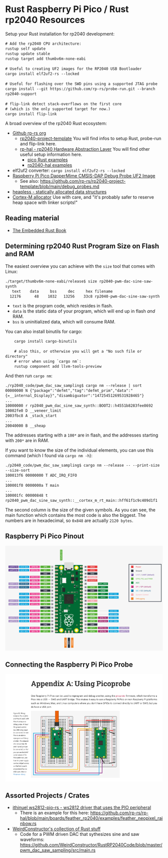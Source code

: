 # Rust Raspberry Pi Pico / Rust rp2040 Resources

Setup your Rust installation for rp2040 development:

```
# Add the rp2040 CPU architecture:
rustup self update
rustup update stable
rustup target add thumbv6m-none-eabi

# Useful to creating UF2 images for the RP2040 USB Bootloader
cargo install elf2uf2-rs --locked

# Useful for flashing over the SWD pins using a supported JTAG probe
cargo install --git https://github.com/rp-rs/probe-run.git --branch rp2040-support 

# flip-link detect stack-overflows on the first core
# (which is the only supported target for now.)
cargo install flip-link
```

A broad overview of the rp2040 Rust ecosystem:

- [Github rp-rs org](https://github.com/rp-rs/)
  - [rp2040-project-template](https://github.com/rp-rs/rp2040-project-template)
    You will find infos to setup Rust, probe-run and flip-link here.
  - [rp-hal - rp2040 Hardware Abstraction Layer](https://github.com/rp-rs/rp-hal)
    You will find other useful setup information here.
    - [pico Rust examples](https://github.com/rp-rs/rp-hal/tree/main/boards/pico/examples)
    - [rp2040-hal examples](https://github.com/rp-rs/rp-hal/tree/main/rp2040-hal/examples)
- elf2uf2 converter: `cargo install elf2uf2-rs --locked`
- [Raspberry Pi Pico DapperMime CMSIS-DAP Debug Probe UF2 Image](https://github.com/majbthrd/DapperMime/releases/download/20210225/raspberry_pi_pico-DapperMime.uf2)
  - See also: https://github.com/rp-rs/rp2040-project-template/blob/main/debug_probes.md
- [heapless - statically allocated data structures](https://docs.rs/heapless/0.7.8/heapless/)
- [Cortex-M allocator](https://crates.io/crates/alloc-cortex-m)
Use with care, and "it's probably safer to reserve heap space with linker scripts!"

## Reading material

- [The Embedded Rust Book](https://doc.rust-lang.org/beta/embedded-book/intro/index.html)

## Determining rp2040 Rust Program Size on Flash and RAM

The easiest overview you can achieve with the `size` tool that comes
with Linux:

```
./target/thumbv6m-none-eabi/release$ size rp2040-pwm-dac-sine-saw-synth
   text	   data	    bss	    dec	    hex	filename
  12176	     48	   1032	  13256	   33c8	rp2040-pwm-dac-sine-saw-synth
```

- `text` is the program code, which resides in flash.
- `data` is the static data of your program, which will end up in flash _and_ RAM.
- `bss` is uninitialized data, which will consume RAM.

You can also install binutils for cargo:

```
    cargo install cargo-binutils

    # also this, or otherwise you will get a "No such file or directory"
    # error when using `cargo nm`:
    rustup component add llvm-tools-preview
```

And then run `cargo nm`:

```
./rp2040_code/pwm_dac_saw_sampling$ cargo nm --release | sort
00000000 N {"package":"defmt","tag":"defmt_prim","data":"{=__internal_Display}","disambiguator":"14725451269531928465"}
...
10000000 r rp2040_pwm_dac_sine_saw_synth::BOOT2::h4551b8283fee8692
10002fe0 D __veneer_limit
2003fbc8 A _stack_start
...
20040000 B __sheap
```

The addresses starting with a `100*` are in flash, and the addresses
starting with `200*` are in RAM.

If you want to know the size of the individual elements, you can use
this command (which I found via `cargo nm -h`):

```
./p2040_code/pwm_dac_saw_sampling$ cargo nm --release -- --print-size --size-sort
100013f6 00000000 T ADC_IRQ_FIFO
...
100001f0 0000000a T main
...
100001fc 00000848 t rp2040_pwm_dac_sine_saw_synth::__cortex_m_rt_main::hff61f1c9c409d1f1
```

The second column is the size of the given symbols. As you can see, the
main function which contains the most code is also the biggest.
The numbers are in hexadecimal, so `0x848` are actually `2120 bytes`.

## Raspberry Pi Pico Pinout

![Raspberry Pi Pico Pinout](res/raspberry_pi_pico_pinout_overview.png)

## Connecting the Raspberry Pi Pico Probe

![Raspberry Pi Pico Connection](res/raspberry_pi_pico_probe_wiring.png)

## Assorted Projects / Crates

- [ithinuel ws2812-pio-rs - ws2812 driver that uses the PIO peripheral](https://github.com/ithinuel/ws2812-pio-rs/)
  - There is an example for this here: https://github.com/rp-rs/rp-hal/blob/main/boards/feather_rp2040/examples/feather_neopixel_rainbow.rs
- [WeirdConstructor's collection of Rust stuff](https://github.com/WeirdConstructor/RustRP2040Code)
  - Code for a PWM driven DAC that sythesizes sine and saw waveforms: https://github.com/WeirdConstructor/RustRP2040Code/blob/master/pwm_dac_saw_sampling/src/main.rs
